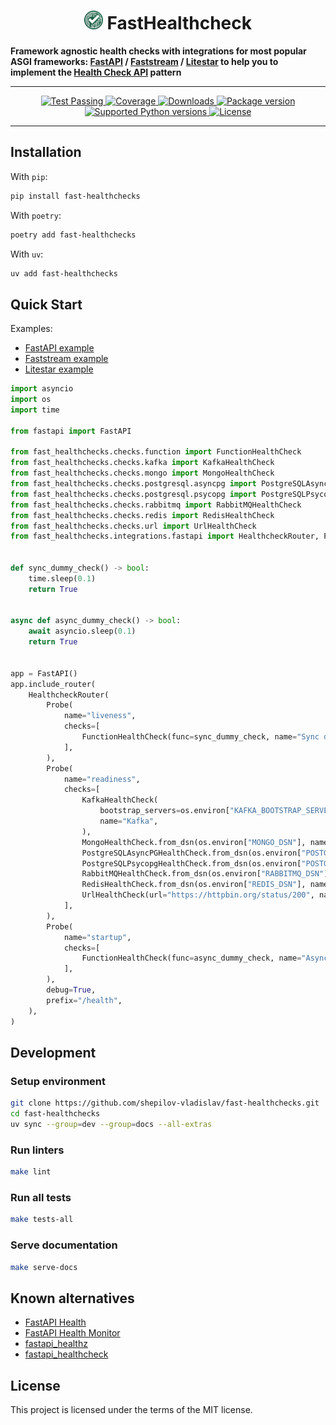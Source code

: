 <h1 align="center" style="vertical-align: middle;">
  <img src="https://raw.githubusercontent.com/shepilov-vladislav/fast-healthchecks/refs/heads/main/docs/img/green.svg" width="30"> <strong>FastHealthcheck</strong>
</h1>

<b>Framework agnostic health checks with integrations for most popular ASGI frameworks: [FastAPI](https://github.com/fastapi/fastapi) / [Faststream](https://github.com/airtai/faststream) / [Litestar](https://github.com/litestar-org/litestar) to help you to implement the [Health Check API](https://microservices.io/patterns/observability/health-check-api.html) pattern</b>

---

<p align="center">

  <a href="https://github.com/shepilov-vladislav/fast-healthchecks/actions/workflows/1_test.yml" target="_blank">
    <img src="https://github.com/shepilov-vladislav/fast-healthchecks/actions/workflows/1_test.yml/badge.svg?branch=main" alt="Test Passing"/>
  </a>

  <a href="https://codecov.io/gh/shepilov-vladislav/fast-healthchecks" target="_blank">
    <img src="https://codecov.io/gh/shepilov-vladislav/fast-healthchecks/branch/main/graph/badge.svg?token=ddDOL8qZLp" alt="Coverage"/>
  </a>

  <a href="https://www.pepy.tech/projects/fast-healthchecks" target="_blank">
    <img src="https://static.pepy.tech/personalized-badge/fast-healthchecks?period=month&units=international_system&left_color=grey&right_color=green&left_text=downloads/month" alt="Downloads"/>
  </a>

  <a href="https://pypi.org/project/fast-healthchecks" target="_blank">
    <img src="https://img.shields.io/pypi/v/fast-healthchecks?label=PyPI" alt="Package version"/>
  </a>

  <a href="https://pypi.org/project/fast-healthchecks" target="_blank">
    <img src="https://img.shields.io/pypi/pyversions/fast-healthchecks.svg" alt="Supported Python versions"/>
  </a>

  <a href="https://github.com/shepilov-vladislav/fast-healthchecks/blob/main/LICENSE" target="_blank">
    <img src="https://img.shields.io/github/license/shepilov-vladislav/fast-healthchecks.png" alt="License"/>
  </a>

<p>

---

## Installation

With `pip`:
```bash
pip install fast-healthchecks
```

With `poetry`:
```bash
poetry add fast-healthchecks
```

With `uv`:
```bash
uv add fast-healthchecks
```

## Quick Start

Examples:
- [FastAPI example](./examples/fastapi_example)
- [Faststream example](./examples/faststream_example)
- [Litestar example](./examples/litestar_example)

```python
import asyncio
import os
import time

from fastapi import FastAPI

from fast_healthchecks.checks.function import FunctionHealthCheck
from fast_healthchecks.checks.kafka import KafkaHealthCheck
from fast_healthchecks.checks.mongo import MongoHealthCheck
from fast_healthchecks.checks.postgresql.asyncpg import PostgreSQLAsyncPGHealthCheck
from fast_healthchecks.checks.postgresql.psycopg import PostgreSQLPsycopgHealthCheck
from fast_healthchecks.checks.rabbitmq import RabbitMQHealthCheck
from fast_healthchecks.checks.redis import RedisHealthCheck
from fast_healthchecks.checks.url import UrlHealthCheck
from fast_healthchecks.integrations.fastapi import HealthcheckRouter, Probe


def sync_dummy_check() -> bool:
    time.sleep(0.1)
    return True


async def async_dummy_check() -> bool:
    await asyncio.sleep(0.1)
    return True


app = FastAPI()
app.include_router(
    HealthcheckRouter(
        Probe(
            name="liveness",
            checks=[
                FunctionHealthCheck(func=sync_dummy_check, name="Sync dummy"),
            ],
        ),
        Probe(
            name="readiness",
            checks=[
                KafkaHealthCheck(
                    bootstrap_servers=os.environ["KAFKA_BOOTSTRAP_SERVERS"],
                    name="Kafka",
                ),
                MongoHealthCheck.from_dsn(os.environ["MONGO_DSN"], name="Mongo"),
                PostgreSQLAsyncPGHealthCheck.from_dsn(os.environ["POSTGRES_DSN"], name="PostgreSQL asyncpg"),
                PostgreSQLPsycopgHealthCheck.from_dsn(os.environ["POSTGRES_DSN"], name="PostgreSQL psycopg"),
                RabbitMQHealthCheck.from_dsn(os.environ["RABBITMQ_DSN"], name="RabbitMQ"),
                RedisHealthCheck.from_dsn(os.environ["REDIS_DSN"], name="Redis"),
                UrlHealthCheck(url="https://httpbin.org/status/200", name="URL 200"),
            ],
        ),
        Probe(
            name="startup",
            checks=[
                FunctionHealthCheck(func=async_dummy_check, name="Async dummy"),
            ],
        ),
        debug=True,
        prefix="/health",
    ),
)
```

## Development

### Setup environment

```bash
git clone https://github.com/shepilov-vladislav/fast-healthchecks.git
cd fast-healthchecks
uv sync --group=dev --group=docs --all-extras
```

### Run linters

```bash
make lint
```

### Run all tests

```bash
make tests-all
```

### Serve documentation

```bash
make serve-docs
```

## Known alternatives

- [FastAPI Health](https://github.com/Kludex/fastapi-health)
- [FastAPI Health Monitor](https://github.com/adamkirchberger/fastapi-health-monitor)
- [fastapi_healthz](https://github.com/matteocacciola/fastapi_healthz)
- [fastapi_healthcheck](https://github.com/jtom38/fastapi_healthcheck)

## License

This project is licensed under the terms of the MIT license.
